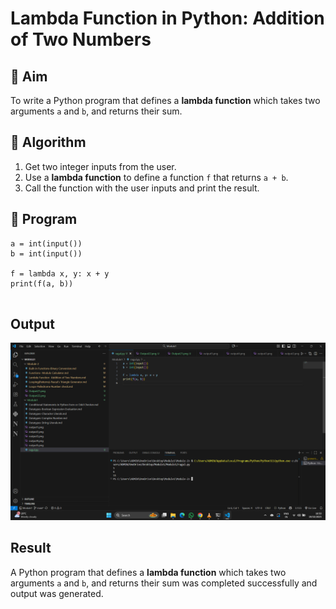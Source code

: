 # Lambda Function in Python: Addition of Two Numbers

## 🎯 Aim
To write a Python program that defines a **lambda function** which takes two arguments `a` and `b`, and returns their sum.

## 🧠 Algorithm
1. Get two integer inputs from the user.
2. Use a **lambda function** to define a function `f` that returns `a + b`.
3. Call the function with the user inputs and print the result.

## 🧾 Program
```
a = int(input())
b = int(input())

f = lambda x, y: x + y
print(f(a, b))


```

## Output
![alt text](Output23.png)

## Result
 A Python program that defines a **lambda function** which takes two arguments `a` and `b`, and returns their sum was completed successfully and output was generated.